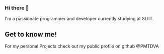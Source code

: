 ### Hi there 👋

I'm a passionate programmer and developer currently studying at SLIIT.

## Get to know me!

For my personal Projects check out my public profile on github @PMTDVA 






<!---
IN3SH/IN3SH is a ✨ special ✨ repository because its `README.md` (this file) appears on your GitHub profile.
You can click the Preview link to take a look at your changes.
--->

